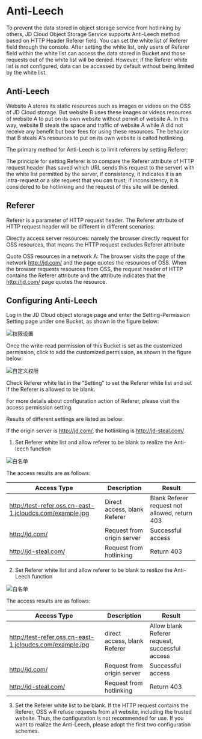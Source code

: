 # Anti-Leech

To prevent the data stored in object storage service from hotlinking by others, JD Cloud Object Storage Service supports Anti-Leech method based on HTTP Header Referer field. You can set the white list of Referer field through the console. After setting the white list, only users of Referer field within the white list can access the data stored in Bucket and those requests out of the white list will be denied. However, if the Referer white list is not configured, data can be accessed by default without being limited by the white list.

## Anti-Leech

Website A stores its static resources such as images or videos on the OSS of JD Cloud storage. But website B uses these images or videos resources of website A to put on its own website without permit of website A. In this way, website B steals the space and traffic of website A while A did not receive any benefit but bear fees for using these resources. The behavior that B steals A's resources to put on its own website is called hotlinking.

The primary method for Anti-Leech is to limit referrers by setting Referer:

The principle for setting Referer is to compare the Referer attribute of HTTP request header (has saved which URL sends this request to the server) with the white list permitted by the server, if consistency, it indicates it is an intra-request or a site request that you can trust; if inconsistency, it is considered to be hotlinking and the request of this site will be denied.

## Referer

Referer is a parameter of HTTP request header. The Referer attribute of HTTP request header will be different in different scenarios:

Directly access server resources: namely the browser directly request for OSS resources, that means the HTTP request excludes Referer attribute

Quote OSS resources in a network A: The browser visits the page of the network http://jd.com/ and the page quotes the resources of OSS. When the browser requests resources from OSS, the request header of HTTP contains the Referer attribute and the attribute indicates that the http://jd.com/ page quotes the resource.

## Configuring Anti-Leech

Log in the JD Cloud object storage page and enter the Setting-Permission Setting page under one Bucket, as shown in the figure below:

![权限设置](https://github.com/jdcloudcom/cn/blob/edit/image/Object-Storage-Service/OSS-075.jpg)

Once the write-read permission of this Bucket is set as the customized permission, click to add the customized permission, as shown in the figure below:

![自定义权限](https://github.com/jdcloudcom/cn/blob/edit/image/Object-Storage-Service/OSS-076.jpg)

Check Referer white list in the “Setting” to set the Referer white list and set if the Referer is allowed to be blank.

For more details about configuration action of Referer, please visit the access permission setting.


Results of different settings are listed as below:

If the origin server is http://jd.com/, the hotlinking is http://jd-steal.com/

1. Set Referer white list and allow referer to be blank to realize the Anti-leech function

![白名单](https://github.com/jdcloudcom/cn/blob/edit/image/Object-Storage-Service/OSS-077.jpg)

The access results are as follows:

|Access Type|Description|Result|
|-|-|-|
|http://test-refer.oss.cn-east-1.jcloudcs.com/example.jpg |Direct access, blank Referer|Blank Referer request not allowed, return 403|
|http://jd.com/|Request from origin server|Successful access|
|http://jd-steal.com/ |Request from hotlinking|Return 403|

2. Set Referer white list and allow referer to be blank to realize the Anti-Leech function

![白名单](https://github.com/jdcloudcom/cn/blob/edit/image/Object-Storage-Service/OSS-078.jpg)

The access results are as follows:

|Access Type|Description|Result|
|-|-|-|
|http://test-refer.oss.cn-east-1.jcloudcs.com/example.jpg |direct access, blank Referer|Allow blank Referer request, successful access|
|http://jd.com/ |Request from origin server|Successful access|
|http://jd-steal.com/ |Request from hotlinking|Return 403|

3. Set the Referer white list to be blank. If the HTTP request contains the Referer, OSS will refuse requests from all website, including the trusted website. Thus, the configuration is not recommended for use. If you want to realize the Anti-Leech, please adopt the first two configuration schemes.
